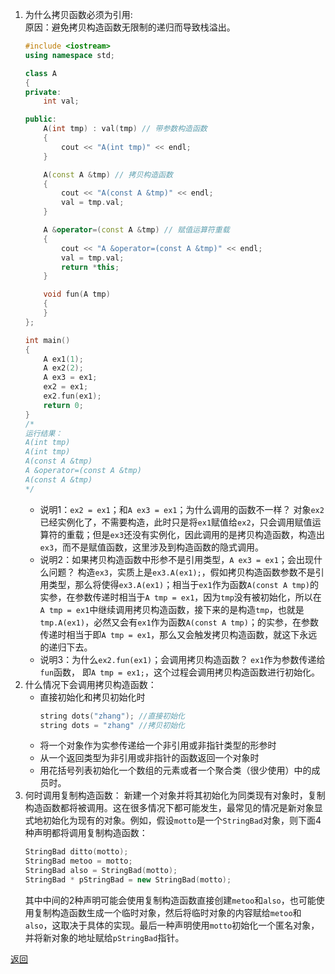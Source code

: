 1. 为什么拷贝函数必须为引用:  
	原因：避免拷贝构造函数无限制的递归而导致栈溢出。
	```cpp
	#include <iostream>
	using namespace std;
	
	class A
	{
	private:
	    int val;
	
	public:
	    A(int tmp) : val(tmp) // 带参数构造函数
	    {
	        cout << "A(int tmp)" << endl;
	    }
	
	    A(const A &tmp) // 拷贝构造函数
	    {
	        cout << "A(const A &tmp)" << endl;
	        val = tmp.val;
	    }
	
	    A &operator=(const A &tmp) // 赋值运算符重载
	    {
	        cout << "A &operator=(const A &tmp)" << endl;
	        val = tmp.val;
	        return *this;
	    }
	
	    void fun(A tmp)
	    {
	    }
	};
	
	int main()
	{
	    A ex1(1);
	    A ex2(2);
	    A ex3 = ex1;
	    ex2 = ex1;
	    ex2.fun(ex1);
	    return 0;
	}
	/*
	运行结果：
	A(int tmp)
	A(int tmp)
	A(const A &tmp)
	A &operator=(const A &tmp)
	A(const A &tmp)
	*/
	```
	- 说明1：`ex2 = ex1`；和`A ex3 = ex1`；为什么调用的函数不一样？
		对象`ex2`已经实例化了，不需要构造，此时只是将`ex1`赋值给`ex2`，只会调用赋值运算符的重载；但是`ex3`还没有实例化，因此调用的是拷贝构造函数，构造出`ex3`，而不是赋值函数，这里涉及到构造函数的隐式调用。
	- 说明2：如果拷贝构造函数中形参不是引用类型，`A ex3 = ex1`；会出现什么问题？
		构造`ex3`，实质上是`ex3.A(ex1);`，假如拷贝构造函数参数不是引用类型，那么将使得`ex3.A(ex1)`；相当于`ex1`作为函数`A(const A tmp)`的实参，在参数传递时相当于`A tmp = ex1`，因为`tmp`没有被初始化，所以在`A tmp = ex1`中继续调用拷贝构造函数，接下来的是构造`tmp`，也就是`tmp.A(ex1)`，必然又会有`ex1`作为函数`A(const A tmp)`；的实参，在参数传递时相当于即`A tmp = ex1`，那么又会触发拷贝构造函数，就这下永远的递归下去。
	- 说明3：为什么`ex2.fun(ex1)`；会调用拷贝构造函数？
		`ex1`作为参数传递给`fun`函数， 即`A tmp = ex1;`，这个过程会调用拷贝构造函数进行初始化。
2. 什么情况下会调用拷贝构造函数：
	- 直接初始化和拷贝初始化时
		```cpp
		string dots("zhang"); //直接初始化
		string dots = "zhang" //拷贝初始化
		```
	- 将一个对象作为实参传递给一个非引用或非指针类型的形参时
	- 从一个返回类型为非引用或非指针的函数返回一个对象时
	- 用花括号列表初始化一个数组的元素或者一个聚合类（很少使用）中的成员时。
3. 何时调用复制构造函数：
	新建一个对象并将其初始化为同类现有对象时，复制构造函数都将被调用。这在很多情况下都可能发生，最常见的情况是新对象显式地初始化为现有的对象。例如，假设`motto`是一个`StringBad`对象，则下面4种声明都将调用复制构造函数：
	```cpp
	StringBad ditto(motto);
	StringBad metoo = motto;
	StringBad also = StringBad(motto);
	StringBad * pStringBad = new StringBad(motto);
	```
	其中中间的2种声明可能会使用复制构造函数直接创建`metoo`和`also`，也可能使用复制构造函数生成一个临时对象，然后将临时对象的内容赋给`metoo`和`also`，这取决于具体的实现。最后一种声明使用`motto`初始化一个匿名对象，并将新对象的地址赋给`pStringBad`指针。

[返回](C++面向对象/readme)